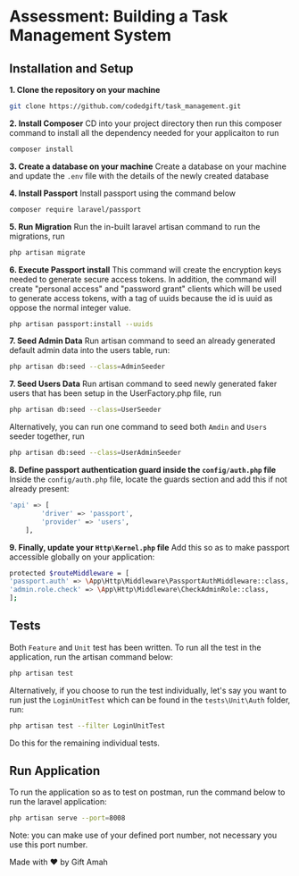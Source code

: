 # Assessment: Building a Task Management System

## Installation and Setup
**1. Clone the repository on your machine**
```sh
git clone https://github.com/codedgift/task_management.git
```
**2. Install Composer**
CD into your project directory then run this composer command to install all the dependency needed for your applicaiton to run
```sh
composer install
```
**3. Create a database on your machine**
Create a database on your machine and update the `.env` file with the details of the newly created database

**4. Install Passport**
Install passport using the command below
```sh
composer require laravel/passport
```
**5. Run Migration**
Run the in-built laravel artisan command to run the migrations, run
```sh
php artisan migrate
```
**6. Execute Passport install**
This command will create the encryption keys needed to generate secure access tokens. In addition, the command will create "personal access" and "password grant" clients which will be used to generate access tokens, with a tag of uuids because the id is uuid as oppose the normal integer value.
```sh
php artisan passport:install --uuids
```
**7. Seed Admin Data**
Run artisan command to seed an already generated default admin data into the users table, run:
```sh
php artisan db:seed --class=AdminSeeder
```
**7. Seed Users Data**
Run artisan command to seed newly generated faker users that has been setup in the UserFactory.php file, run
```sh
php artisan db:seed --class=UserSeeder
```
Alternatively, you can run one command to seed both `Amdin` and `Users` seeder together, run
```sh
php artisan db:seed --class=UserAdminSeeder
```
**8. Define passport authentication guard inside the `config/auth.php` file**
Inside the `config/auth.php` file, locate the guards section and add this if not already present:
```sh
'api' => [
        'driver' => 'passport',
        'provider' => 'users',
    ],
```
**9. Finally, update your `Http\Kernel.php` file**
Add this so as to make passport accessible globally on your application:
```sh
protected $routeMiddleware = [
'passport.auth' => \App\Http\Middleware\PassportAuthMiddleware::class,
'admin.role.check' => \App\Http\Middleware\CheckAdminRole::class,
];
```

## Tests
Both `Feature` and `Unit` test has been written. To run all the test in the application, run the artisan command below:
```sh
php artisan test
```
Alternatively, if you choose to run the test individually, let's say you want to run just the `LoginUnitTest` which can be found in the `tests\Unit\Auth` folder, run:
```sh
php artisan test --filter LoginUnitTest
```
Do this for the remaining individual tests.

## Run Application
To run the application so as to test on postman, run the command below to run the laravel application:
```sh 
php artisan serve --port=8008
```
Note: you can make use of your defined port number, not necessary you use this port number.

Made with ❤️ by Gift Amah

